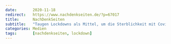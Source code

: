 ```yaml
---
date:       2020-11-18
redirect:   https://www.nachdenkseiten.de/?p=67017
title:      NachDenkSeiten
subtitle:   "Taugen Lockdowns als Mittel, um die Sterblichkeit mit Covid-19 zu verringern?"
categories: Medien
tags:       [nachdenkseiten, lockdown]
---
```

